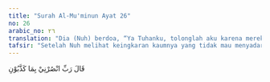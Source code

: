 ```yaml
---
title: "Surah Al-Mu'minun Ayat 26"
no: 26
arabic_no: ٢٦
translation: "Dia (Nuh) berdoa, “Ya Tuhanku, tolonglah aku karena mereka mendustakan aku.”"
tafsir: "Setelah Nuh melihat keingkaran kaumnya yang tidak mau menyadari kesesatan mereka, padahal Nuh cukup lama melaksanakan kewajiban dakwahnya, maka Allah mewahyukan kepadanya bahwa kaumnya tidak akan pernah beriman. Pengikutnya yaitu orang-orang yang sudah beriman tidak akan bertambah lagi jumlahnya. Nuh kemudian berdoa kepada Tuhan supaya diberi pertolongan, seraya berdoa, \"Ya Tuhanku, tolonglah aku, karena mereka mendustakan aku.\" Doa Nuh itu disebutkan dalam firman Allah:\n\nMaka dia (Nuh) mengadu kepada Tuhannya, \"Sesungguhnya aku telah dikalahkan, maka tolonglah (aku).\" (al-Qamar/54: 10)\n\nDan seperti dalam firman-Nya:\n\nDan Nuh berkata, \"Ya Tuhanku, janganlah Engkau biarkan seorang pun di antara orang-orang kafir itu tinggal di atas bumi. (Nuh/71: 26)"
---
```

قَالَ رَبِّ انْصُرْنِيْ بِمَا كَذَّبُوْنِ 